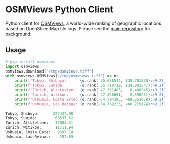 # OSMViews Python Client

Python client for [OSMViews](https://osmviews.toolforge.org), a world-wide
ranking of geographic locations based on OpenStreetMap tile logs. Please
see the [main repository](https://github.com/brawer/osmviews) for background.


## Usage

```python
# pip install osmviews
import osmviews
osmviews.download('/tmp/osmviews.tiff')
with osmviews.OSMViews('/tmp/osmviews.tiff') as o:
    print(f'Tokyo, Shibuya:      {o.rank( 35.658514, 139.701330):>9.2f}')
    print(f'Tokyo, Sumida:       {o.rank( 35.710719, 139.801547):>9.2f}')
    print(f'Zürich, Altstetten:  {o.rank( 47.391485,   8.488945):>9.2f}')
    print(f'Zürich, Witikon:     {o.rank( 47.358651,   8.590251):>9.2f}')
    print(f'Ushuaia, Costa Este: {o.rank(-54.794395, -68.251958):>9.2f}')
    print(f'Ushuaia, Las Reinas: {o.rank(-54.769225, -68.279174):>9.2f}')

Tokyo, Shibuya:      227437.98
Tokyo, Sumida:        60537.62
Zürich, Altstetten:   37883.31
Zürich, Witikon:      11711.94
Ushuaia, Costa Este:   2697.14
Ushuaia, Las Reinas:    257.89
```